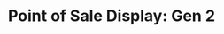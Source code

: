 ---
layout: project
title: "Point of Sale Display: Gen 2"
client: "Fivestars"
year: "2019"
sector: "Consumer electronics, point of sale"
description: "A Point of sale display designed to collect user data, provide repeat-visit loyalty rewards, and offer payment options."
brief: "Keydesign supported Fivestars, a startup offering loyalty and payment services to small businesses, by designing three generations of POS products as their user base increased, ultimately leading to their acquisition by SumUp. In this second generation, they wanted to offer payment options as a value add to their customers."
solution: "Fivestars customers were thrilled with the first generation end-user loyalty solution we had designed, but began asking for payment solutions to further support their small business needs, necessitating a upgraded design that seamlessly integrated both aspects. Given that it was a second-generation product for this growing startup, we skillfully incorporated off-the-shelf parts while successfully integrating all requirements, ensuring both usability and fidelity to Fivestars' visual identity."
services:
 - "design research"
 - "branding and identity"
 - "ideation"
 - "user-centered design"
 - "ergonomics"
 - "prototyping"
 - "3D CAD modeling"
 - "surfacing"
 - "color"
 - "material"
 - "finish selection (CMF)"
 - "design documentation (tech pack)"
 - "collaboration with engineers and developers"
link: "https://www.fivestars.com/"
main_image: "/assets/images/projects/five_stars__point_of_sale_display_gen2/h_w_Point of Sale Display gen2.jpg"
images:
 - "/assets/images/projects/five_stars__point_of_sale_display_gen2/p_w_Point of Sale Display gen2_01.jpg"
 - "/assets/images/projects/five_stars__point_of_sale_display_gen2/p_w_Point of Sale Display gen2_02.jpg"
permalink: /five_stars__point_of_sale_display_gen2/
---